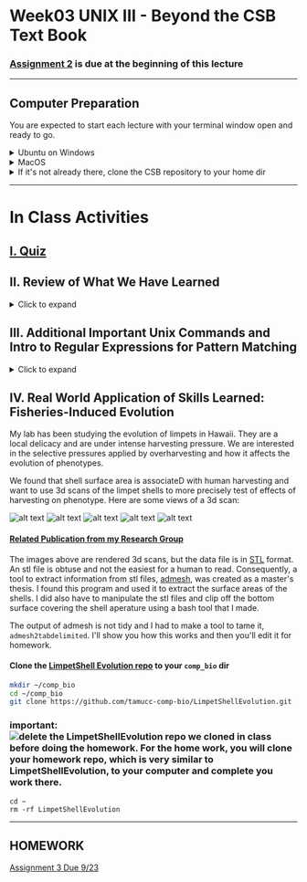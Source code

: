 # Week03 UNIX III - Beyond the CSB Text Book

### [Assignment 2](../assignments/assignment_2.md) is due at the beginning of this lecture

<!-- 
### [Lecture Stream]() 
-->

---


## Computer Preparation

You are expected to start each lecture with your terminal window open and ready to go.

<details><summary>Ubuntu on Windows</summary>
<p>

  * If the Windows Terminal or Ubuntu app are not installed, then follow [these instructions](https://github.com/cbirdlab/wlsUBUNTU_settings/blob/master/README.md)
  
  * Open an Ubuntu window in Windows Terminal.  _We will not use `gitbash` unless you can't get Ubuntu running._ After logging in, You are in your home directory. 
     
  * It's always a good idea to keep your apps in `Ubuntu` up to date. _The first time you do this, it could take a long time to finish. After that, if you do this when you log in, it should go quickly._
    ```bash
    sudo apt update
    sudo apt upgrade
    ```
    

</p>
</details>

<details><summary>MacOS</summary>
<p>
 
  * Open a terminal window
  
  * If you haven't already, install [homebrew](https://brew.sh/).  You will be able to use homebrew to install linux software, such as `tree`, which is used in the slide show.
  

</p>
</details>

  
<details><summary>If it's not already there, clone the CSB repository to your home dir</summary>
<p>

We will use the [open source files that accompany the CSB text book](https://github.com/tamucc-comp-bio-2022/CSB) in lectures and assignments.

If the `CSB` directory does not exist in your home directory (check with `ls`), then run the following code to clone the [`CSB` repository](https://github.com/tamucc-comp-bio-2022/CSB) into your home directory:

1. Open a terminal window
	* For Win laptops, use `Windows Terminal` to open Ubunutu.  
	* For Mac laptops, open your `Terminal`.
	
2. Run the code line by line in the code block below 
```bash
# check that you're in home dir, you should be there when you log in
pwd

# if you are not in your home dir, then move there
cd ~

# if pwd does not return `/home/yourusername` then let Dr. Bird know
pwd

# clone the CSB repository to your home dir
git clone git@github.com:tamucc-comp-bio-2022/CSB.git
```

The repository is named CSB, and it contains all of the example files and directories necessary to conduct the exercises in the text book.

</p>
</details>


---


# In Class Activities

## [I. Quiz](https://forms.office.com/Pages/ResponsePage.aspx?id=8frLNKZngUepylFOslULZlFZdbyVx8RLiPt1GobhHnlUNEpSWTVNREU0N1IxUDNLU0tPMVYyUkpSRC4u)

## II. Review of What We Have Learned
<details><summary>Click to expand</summary>
<p>

1. There are several commands for navigating and manipulating a computer file directory.  I made a [linux cheat sheet](../resources/CheatSheetLinux_2022-09-02.pdf) for students learning to use linux that you can print out on a single double sided sheet of paper and use as a desk reference. 
	  * `cd`    change directories
	  * `pwd`   where am I?
	  * `ls`    show contents of `pwd`
	  * `cp`    copy files and directories from one location to another, could also rename copied file
	  * `mv`    move files and directories from one location to another, rename file or directories
	  * `rm`    delete file or dir, be careful, there is no undo
	  * `mkdir` make new directory, will not overwrite existing dir
	  * `less`  view a file without opening all of it, good for large files
	  * `nano`  word processor, edit text files
	  * `chmod` change file and dir permissions

2. Each command has *options* and accepts *arguments* to modify functionality and which can be viewed in the manual
	  * `man`   show manual for command
	  * `_command_ -h` if man does not work, this could show manual for command
	  * command` --help` another way to display manual
	  * command   another way to display manual
	  * use web browser to search on *bash command man*
	  * example of argument: `ls data` will return the file and contents of directory in pwd that are named *data* if they exist
	  * example of option:  `ls -ltrh` will return all files in `pwd` with details, in reverse chronological order with human-readable file sizes

3. Locations of files and dirs can be specified using absolute or relative *paths* and these *paths* are used by the majority of commands because most commands manipulate files and dirs

	  * `/`     root dir, top dir in directory tree
	  * `~`     home dir
	  * `-`     last directory your were in before the `pwd`
	  * `../`   parent directory, one directory up the tree from `pwd`
	  * `../../` 2 directories up the tree from `pwd`
	  * `./`    present working directory

4. Wildcards can be used to specify several files with one word or path

	* `*` can be any character
	* example: `ls *.txt` will list all files ending in `.txt` 

5. There are several commands we have learned that are important for manipulating biological data.

	* `echo`  prints text or converts text and the contents of variables into a text stream
	* `head`  returns only first few lines of a file, or remove last lines (rows)
	* `tail`  returns only last few lines of a file, or remove first lines (rows)
	  * `cut`   returns specified columns
	  * `cat`   combines files together by line (row)
	  * `uniq`  removes duplicates
	  * `sort`  changes the order of rows by column
	  * `grep`  returns lines (rows) that match a pattern
	  * `tr`    replaces one character with another, usually column delimiters (aka field separators)
	  * `wc`    count words, characters, lines, etc

6. Unix commands are designed to pipe `|` and redirect `>` text streams to construct pipelines that link commands and create new files
	  * `|`     takes standard output (*stdout*) from one command and pipes it to another command as *stdin*
	  * `>`     redirects *stdout* into a file of your naming, will overwrite existing file
	  * `>>`    redirects *stdout* into a file of your naming, will append existing file

7. The escape character `\ ` changes the meaning of the character that follows, including end of lines
	  * at the end of a line, it means do not end line and continue on next line
	  * `\t`   is a tab, but not all commands recognize this
	  * `\n`   is a line feed (*LF*), the unix end of line character (usually invisible)
	  * `\r`   is a carriage return (*CR*), in windows every line concludes with CRLF, and causes compatibility issues with unix/linux/mac 
	  * there are MANY more uses of `\ `

8. We can assign values to variables
	  ```bash
	  VARIABLE=1375
	  ```

9. We have learned how to use unix commands within a line of code to return a value with `$()` 

	  ```bash
	  VARIABLE=$(echo 1375)
	  cat <(ls *)
	  FILES=$(ls *)
	  ```

10. Repetative tasks can be automated using `for` loops

	  ```bash
	  for i in $VARIABLE; do
		echo $i
	  done
	  ```

11. Many lines of commands can be stored in file (script) and executed sequentially

	  ```
	  bash script.sh
	  ```

	  Each "pipe line" is like a sentence in English.  It can stand on its own.  It tells the computer to do something and output the result.  The script will be composed of several pipelines.
	  

12. Values can be passed into a script by listing them as argumnents which are stored sequentially into variables: `$1`, `$2`, `$3`, etc
	```
	# run script with the argument "../data.txt" 
	bash script.sh ../data.txt
	```
	
	The argument `../data.txt` is represented by `$1` inside script
	
	```
	#!/bin/bash
	
	InFilePath=$1
	
	cat $inFilePath
	```

---

</p>
</details>


## III. Additional Important Unix Commands and Intro to Regular Expressions for Pattern Matching

<details><summary>Click to expand</summary>
<p>

Let us all move to our `~/CSB/unix/sandbox` and copy the Marra and Dalziel data to the `sandbox` if it is not already there.
  ```bash
  $ cd ~/CSB/unix/sandbox
  $ cp ../data/Marra2014_data.fasta .
  $ cp ../../python/data/Dalziel2016_data.csv .
  $ less -S Marra2014_data.fasta
  
  >contig00001  length=527  numreads=2  gene=isogroup00001  status=it_thresh
  ATCCTAGCTACTCTGGAGACTGAGGATTGAAGTTCAAAGTCAGCTCAAGCAAGAGATTTG
  TTTACAATTAACCCACAAAAGGCTGTTACTGAAGGTGTGGCTTAAGTGTCAGAGCAACAG
  CTATGAGTGGAGGAATTTTCTATTACAATATAATTTCATCTCTGGTAAATTGACCAATTA
  ACTGGAACTTTTTCCAACTGAAATAAATGGTAAACTTTTTATCCACCATTCTGCCATCTG
  ACTCACAAAGACCCATGGGAATGGGTGATGAAATCCAACATGCTTCTTTGTAGCAAAAAT
  AAATAAAATCCCCAGAAGGGTGAGGTAAATGGAAAACTCCAAACTCGCCCCTCAGGTGGG
  TGTAATTTACCCAAGTCTGAGAGGAGGCAGAGTTTTTCCCAATGGACTTTGGTTAAGTGA
  GATATGCTGGTCTGTAGAAGGAGGGAGTTCTAGGAAAACAGACACTTAAGTAGGGCCGAA
  CTAAAAATTGTATCAGTCAGATCTTCATGTGAAGTCCTGTGTGCCCA
  
  # use q to exit less
  ```

This is an interleaved FASTA file.  Interleaved means that a single squence is spread across multiple lines, it make data manipulation difficult and there are tools to convert between an interleaved and non-interleaved format (but that is too specific right now).

---

### [`paste`](https://ss64.com/bash/paste.html) is used for combining files and text objects by *columns* or converting a file with one column into a file with several columns
  
  Paste is very convenient for converting non-tidy data into tidy data.  An example is `Marra2014_data.fasta`.  There is only 1 column and each row contains different types of information about different observational units.  Because there are the same number of lines for each of the first two observational units, the file can be converted to a tidy format which is easier to modify.  
  

  
  ```bash
  # we can use the paste command to take a single column of data and make it multi column
  $ head -n 20 Marra2014_data.fasta | paste - - - - - - - - - - | less -S

  >contig00001  length=527  numreads=2  gene=isogroup00001  status=it_thresh      ATCCTAGCTACTCTGGAGACTGAGGATTGAAGTTCAAAGTCAGCTCAAGCAAGAGATTTG    TTTACAATTAACCCACAAAAGGCTGTTAC
  >contig00002  length=551  numreads=8  gene=isogroup00001  status=it_thresh      GAACCATCCTGCGCGGGAAAGATCTAGAAGCTGGCACGTCAAACTGCTGCCGAGTAACGA    CTGTGAAAATACAGAGCAGAACGTACAGG
  ```
  
  ```bash
  # we can also use paste to join files by column, instead of by row (cat)
  # while you would not want to combine these two files, you can:
  $ paste Dalziel2016_data.csv Marra2014_data.fasta | less -S
  ```
  
  ```bash
  biweek,year,loc,cases,pop       >contig00001  length=527  numreads=2  gene=isogroup00001  status=it_thresh
  1,1906,BALTIMORE,NA,526822.1365 ATCCTAGCTACTCTGGAGACTGAGGATTGAAGTTCAAAGTCAGCTCAAGCAAGAGATTTG
  2,1906,BALTIMORE,NA,526995.246  TTTACAATTAACCCACAAAAGGCTGTTACTGAAGGTGTGGCTTAAGTGTCAGAGCAACAG
  3,1906,BALTIMORE,NA,527170.1981 CTATGAGTGGAGGAATTTTCTATTACAATATAATTTCATCTCTGGTAAATTGACCAATTA
  4,1906,BALTIMORE,NA,527347.0136 ACTGGAACTTTTTCCAACTGAAATAAATGGTAAACTTTTTATCCACCATTCTGCCATCTG
  5,1906,BALTIMORE,NA,527525.7134 ACTCACAAAGACCCATGGGAATGGGTGATGAAATCCAACATGCTTCTTTGTAGCAAAAAT
  6,1906,BALTIMORE,NA,527706.3183 AAATAAAATCCCCAGAAGGGTGAGGTAAATGGAAAACTCCAAACTCGCCCCTCAGGTGGG
  7,1906,BALTIMORE,NA,527888.849  TGTAATTTACCCAAGTCTGAGAGGAGGCAGAGTTTTTCCCAATGGACTTTGGTTAAGTGA
  8,1906,BALTIMORE,NA,528073.3264 GATATGCTGGTCTGTAGAAGGAGGGAGTTCTAGGAAAACAGACACTTAAGTAGGGCCGAA
  9,1906,BALTIMORE,NA,528259.7712 CTAAAAATTGTATCAGTCAGATCTTCATGTGAAGTCCTGTGTGCCCA
  ```
  
  It is very common to use subshells to pass text streams to `paste` (and `cat`).  When doing this, we use the following syntax `<()`
  
  ```
  paste <(echo Testing) <(echo 1) <(echo 2) <(echo 3)
  
  cat <(echo Testing) <(echo 1) <(echo 2) <(echo 3)
  ```
  


---

## [`sed`](https://ss64.com/bash/sed.html) can be used to find a pattern and replace it with text or a specified pattern

`sed` is a very versatile tool and we will only scratch the surface of what it can do, but 99.9% of the time, you will use it to find and replace text.

### `sed 's/FindThisRegExPattern/ReplaceWithThis/g'`

* the `s` triggers the *search* functionality of `sed`, its essentially an option

* The `/` divides the statement into its component arguments

* The `g` is optional and means *global*.  If present, all pattern matches will be replaced.  If there is no `g`, then only the first match on each line is replaced. See below to observe what happens without the `g`

  ```bash
  # find the first T on each line and replace with @
  $ sed 's/T/@/' Marra2014_data.fasta | head
  >contig00001  length=527  numreads=2  gene=isogroup00001  status=it_thresh
  A@CCTAGCTACTCTGGAGACTGAGGATTGAAGTTCAAAGTCAGCTCAAGCAAGAGATTTG
  @TTACAATTAACCCACAAAAGGCTGTTACTGAAGGTGTGGCTTAAGTGTCAGAGCAACAG
  C@ATGAGTGGAGGAATTTTCTATTACAATATAATTTCATCTCTGGTAAATTGACCAATTA
  AC@GGAACTTTTTCCAACTGAAATAAATGGTAAACTTTTTATCCACCATTCTGCCATCTG
  AC@CACAAAGACCCATGGGAATGGGTGATGAAATCCAACATGCTTCTTTGTAGCAAAAAT
  AAA@AAAATCCCCAGAAGGGTGAGGTAAATGGAAAACTCCAAACTCGCCCCTCAGGTGGG
  @GTAATTTACCCAAGTCTGAGAGGAGGCAGAGTTTTTCCCAATGGACTTTGGTTAAGTGA
  GA@ATGCTGGTCTGTAGAAGGAGGGAGTTCTAGGAAAACAGACACTTAAGTAGGGCCGAA
  C@AAAAATTGTATCAGTCAGATCTTCATGTGAAGTCCTGTGTGCCCA
  
  # find the all T and replace with @
  $ sed 's/T/@/g' Marra2014_data.fasta | head
  >contig00001  length=527  numreads=2  gene=isogroup00001  status=it_thresh
  A@CC@AGC@AC@C@GGAGAC@GAGGA@@GAAG@@CAAAG@CAGC@CAAGCAAGAGA@@@G
  @@@ACAA@@AACCCACAAAAGGC@G@@AC@GAAGG@G@GGC@@AAG@G@CAGAGCAACAG
  C@A@GAG@GGAGGAA@@@@C@A@@ACAA@A@AA@@@CA@C@C@GG@AAA@@GACCAA@@A
  AC@GGAAC@@@@@CCAAC@GAAA@AAA@GG@AAAC@@@@@A@CCACCA@@C@GCCA@C@G
  AC@CACAAAGACCCA@GGGAA@GGG@GA@GAAA@CCAACA@GC@@C@@@G@AGCAAAAA@
  AAA@AAAA@CCCCAGAAGGG@GAGG@AAA@GGAAAAC@CCAAAC@CGCCCC@CAGG@GGG
  @G@AA@@@ACCCAAG@C@GAGAGGAGGCAGAG@@@@@CCCAA@GGAC@@@GG@@AAG@GA
  GA@A@GC@GG@C@G@AGAAGGAGGGAG@@C@AGGAAAACAGACAC@@AAG@AGGGCCGAA
  C@AAAAA@@G@A@CAG@CAGA@C@@CA@G@GAAG@CC@G@G@GCCCA
  ```

---

## Regular Expressions (regex) are sequences of characters that define search patterns.  

There are different regex languages (POSIX, PERL, etc) that have slight differences in the meanings of different characters.  Regex is critical for `grep`, `sed`, and other commands associated with pattern matching and we will learn more regex later in the course.

### `^`     Beginning of line

### `$`     End of line

### `[]`    Any of of the characters inside the square brackets are a match for a single character

### `.`     Any character

### `*`     Any number of repeats of the previous character, including zero  (meaning the absence of the previous character)

### `\ `     Escape character 
  
  ```bash
  # return contig names for either isogroup00001 or isogroup00002 in Marra data
  $ grep 'isogroup0000[12]' Marra2014_data.fasta 
  >contig00001  length=527  numreads=2  gene=isogroup00001  status=it_thresh
  >contig00002  length=551  numreads=8  gene=isogroup00001  status=it_thresh
  >contig00003  length=541  numreads=2  gene=isogroup00001  status=it_thresh
  >contig00004  length=291  numreads=3  gene=isogroup00001  status=it_thresh
  >contig00005  length=580  numreads=12  gene=isogroup00001  status=it_thresh
  >contig00006  length=3288  numreads=35  gene=isogroup00001  status=it_thresh
  >contig00008  length=1119  numreads=10  gene=isogroup00001  status=it_thresh
  >contig00010  length=202  numreads=4  gene=isogroup00001  status=it_thresh
  >contig00011  length=5563  numreads=61  gene=isogroup00001  status=it_thresh
  ```

  ```bash
  # return lines that begin with A
  $ grep '^A' Marra2014_data.fasta 
  ATCCTAGCTACTCTGGAGACTGAGGATTGAAGTTCAAAGTCAGCTCAAGCAAGAGATTTG
  ACTGGAACTTTTTCCAACTGAAATAAATGGTAAACTTTTTATCCACCATTCTGCCATCTG
  ACTCACAAAGACCCATGGGAATGGGTGATGAAATCCAACATGCTTCTTTGTAGCAAAAAT
  AAATAAAATCCCCAGAAGGGTGAGGTAAATGGAAAACTCCAAACTCGCCCCTCAGGTGGG
  AGGCGCTCCGTGGTAAAGTACGATCATCACCAATCTACCTATAAGAGAAACAGACTGGCT
  AGGTTCCCCGGGGTGCCCGGCCCCACCACGTATGTGCACTCCGACTTCTCTGCAAACTTC
  ```

---


## Basic addition and subtraction

We need to tell `bash` that we are asking for arithmetic by wrapping the equation with `$(())`.  No spaces should be used.

  ```bash
  # addition
  X=$((1+1))
  echo $X
  
  # subtraction
  Y=$((10-5))
  echo $Y
  
  echo $((1+11-2))
  
  ```

---

## Decision logic with if-then-else statements

We can program a computer to make decisions.  

* If something is true, then do "this", otherwise do "that".  

* If X is true, then do Y; else if Z is true, then do W; else if A is true, then do B

If-then statements have a standard multiline architecture with a distinct beginning (`if`) and end (`fi`) and internal spacing matters. There are no optional internal spaces, they are required where you see them

In a script, it is a good practice to indent the code between `if`, `else`, and `fi`

```bash
if [ 1 == 2 ]; then                # if 1 equals 2 then
  echo 1 does equal 2               # print "1 does equal 2" to screen
else                               # if 1 does not equal 2 then
  echo 1 does not equal 2          # print "1 does not equal 2" to screen
fi                                 # end of if statement
```
  
In the if-then statement, the square brackets denote the condition to test.  Note that two equals signs are neccessary.  Also note below that we quotified the variables `$A` and `$B`.  I recommend that you consult a web resource when constructing if then statements in bash because the syntax can be tricky and I am not showing everything that is possible here.
  
```bash
A="orangutang"
B=100
if [ "$A" != "$B" ]; then
  echo $A does not equal $B
else
  echo $A does equal $B 
fi  
```

---


## A function allows you to define a new customized command composed of several existing commands

A function is a command that you can define and use in the terminal environment or a script. You should make a function when you find yourself repeatedly using the same code over and over. 

Let us build upon the if-then-else logic in the last section to create a function that decides whether the two arguments passed to it are equal.

* The name of the function is `DECIDER`

* The `()` are there because other languages have the same structure, but they do not do anything

* you *_cannot_* define default input variable values in the parentheses `()`, like you would in `R`

* The code passed to the function is wrapped in curly brackets `{}`

* everything else is just `bash` code

Note that a function treats "arguments" just like a script.  The first argument becomes `$1`, the second `$2`, etc. It is good practice to convert the variables containing arguments into variables with more meaningful names in the first lines of the function. 

Also note the indenting to make code readable and signify hierarchy

```bash
DECIDER(){
A=$1
B=$2
if [ "$A" != "$B" ]; then
  echo $A does not equal $B
else
  echo $A does equal $B 
fi 
}
  ```

After you enter the function, nothing will happen, but it has been stored into memory and can now be used.

```bash
DECIDER 1 2
  ```

---

</p>
</details>


## IV. Real World Application of Skills Learned: Fisheries-Induced Evolution

My lab has been studying the evolution of limpets in Hawaii.  They are a local delicacy and are under intense harvesting pressure.  We are interested in the selective pressures applied by overharvesting and how it affects the evolution of phenotypes.  

We found that shell surface area is associateD with human harvesting and want to use 3d scans of the limpet shells to more precisely test of effects of harvesting on phenotype. Here are some views of a 3d scan:

![alt text](Week03_files/3Dscan_limpetShell.PNG) ![alt text](Week03_files/3Dscan_limpetShell_left.PNG) ![alt text](Week03_files/3Dscan_limpetShell_right.PNG) ![alt text](Week03_files/3Dscan_limpetShell_top.PNG) ![alt text](Week03_files/3Dscan_limpetShell_bottom.PNG)

#### [Related Publication from my Research Group](https://onlinelibrary.wiley.com/doi/abs/10.1111/jbi.13845?af=R)

The images above are rendered 3d scans, but the data file is in [STL](https://en.wikipedia.org/wiki/STL_%28file_format%29) format.  An stl file is obtuse and not the easiest for a human to read.  Consequently, a tool to extract information from stl files, [admesh](https://admesh.readthedocs.io/en/latest/#), was created as a master's thesis.  I found this program and used it to extract the surface areas of the shells.  I did also have to manipulate the stl files and clip off the bottom surface covering the shell aperature using a bash tool that I made.  

The output of admesh is not tidy and I had to make a tool to tame it, `admesh2tabdelimited`. I'll show you how this works and then you'll edit it for homework.

#### Clone the [LimpetShell Evolution repo](https://github.com/tamucc-comp-bio/LimpetShellEvolution) to your `comp_bio` dir
```bash
mkdir ~/comp_bio  
cd ~/comp_bio
git clone https://github.com/tamucc-comp-bio/LimpetShellEvolution.git
```

### important: ![delete the `LimpetShellEvolution` repo we cloned in class before doing the homework. For the home work, you will clone your homework repo, which is very similar to `LimpetShellEvolution`, to your computer and complete you work there.](http://placehold.it/size/background-hex/foreground-hex?text=a123)

```
cd ~
rm -rf LimpetShellEvolution
```

---


## HOMEWORK
[Assignment 3  Due 9/23](../assignments/assignment_3.md)

